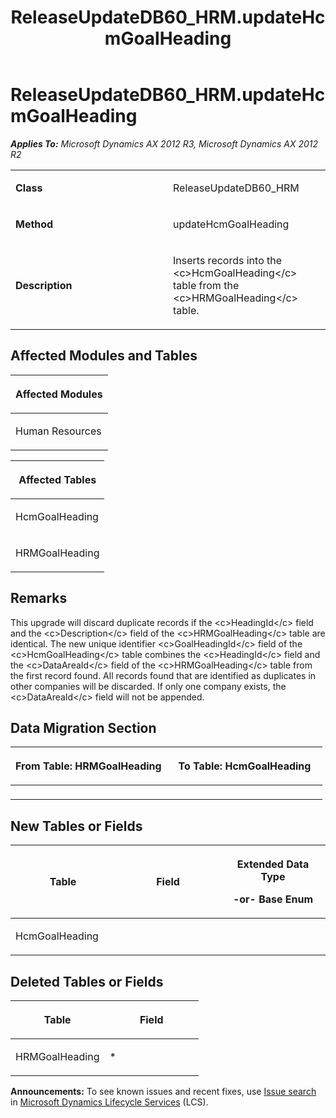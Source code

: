 ﻿---
title: ReleaseUpdateDB60_HRM.updateHcmGoalHeading
TOCTitle: ReleaseUpdateDB60_HRM.updateHcmGoalHeading
ms:assetid: 871d4d4b-ab6f-b3e6-8c06-64b5dd857528
ms:mtpsurl: https://msdn.microsoft.com/en-us/library/JJ686066(v=AX.60)
ms:contentKeyID: 49709517
ms.date: 05/18/2015
mtps_version: v=AX.60
---

# ReleaseUpdateDB60\_HRM.updateHcmGoalHeading 


_**Applies To:** Microsoft Dynamics AX 2012 R3, Microsoft Dynamics AX 2012 R2_

<table>
<colgroup>
<col style="width: 50%" />
<col style="width: 50%" />
</colgroup>
<tbody>
<tr class="odd">
<td><p><strong>Class</strong></p></td>
<td><p>ReleaseUpdateDB60_HRM</p></td>
</tr>
<tr class="even">
<td><p><strong>Method</strong></p></td>
<td><p>updateHcmGoalHeading</p></td>
</tr>
<tr class="odd">
<td><p><strong>Description</strong></p></td>
<td><p>Inserts records into the &lt;c&gt;HcmGoalHeading&lt;/c&gt; table from the &lt;c&gt;HRMGoalHeading&lt;/c&gt; table.</p></td>
</tr>
</tbody>
</table>


## Affected Modules and Tables

<table>
<colgroup>
<col style="width: 100%" />
</colgroup>
<thead>
<tr class="header">
<th><p>Affected Modules</p></th>
</tr>
</thead>
<tbody>
<tr class="odd">
<td><p>Human Resources</p></td>
</tr>
</tbody>
</table>


<table>
<colgroup>
<col style="width: 100%" />
</colgroup>
<thead>
<tr class="header">
<th><p>Affected Tables</p></th>
</tr>
</thead>
<tbody>
<tr class="odd">
<td><p>HcmGoalHeading</p></td>
</tr>
<tr class="even">
<td><p>HRMGoalHeading</p></td>
</tr>
</tbody>
</table>


## Remarks

This upgrade will discard duplicate records if the \<c\>HeadingId\</c\> field and the \<c\>Description\</c\> field of the \<c\>HRMGoalHeading\</c\> table are identical. The new unique identifier \<c\>GoalHeadingId\</c\> field of the \<c\>HcmGoalHeading\</c\> table combines the \<c\>HeadingId\</c\> field and the \<c\>DataAreaId\</c\> field of the \<c\>HRMGoalHeading\</c\> table from the first record found. All records found that are identified as duplicates in other companies will be discarded. If only one company exists, the \<c\>DataAreaId\</c\> field will not be appended.

## Data Migration Section

<table>
<colgroup>
<col style="width: 50%" />
<col style="width: 50%" />
</colgroup>
<thead>
<tr class="header">
<th><p>From Table: HRMGoalHeading</p></th>
<th><p>To Table: HcmGoalHeading</p></th>
</tr>
</thead>
<tbody>
<tr class="odd">
<td><p></p></td>
<td><p></p></td>
</tr>
</tbody>
</table>


## New Tables or Fields

<table>
<colgroup>
<col style="width: 33%" />
<col style="width: 33%" />
<col style="width: 33%" />
</colgroup>
<thead>
<tr class="header">
<th><p>Table</p></th>
<th><p>Field</p></th>
<th><p>Extended Data Type</p>
<p>-or- Base Enum</p></th>
</tr>
</thead>
<tbody>
<tr class="odd">
<td><p>HcmGoalHeading</p></td>
<td><p></p></td>
<td><p></p></td>
</tr>
</tbody>
</table>


## Deleted Tables or Fields

<table>
<colgroup>
<col style="width: 50%" />
<col style="width: 50%" />
</colgroup>
<thead>
<tr class="header">
<th><p>Table</p></th>
<th><p>Field</p></th>
</tr>
</thead>
<tbody>
<tr class="odd">
<td><p>HRMGoalHeading</p></td>
<td><p>*</p></td>
</tr>
</tbody>
</table>

  
**Announcements:** To see known issues and recent fixes, use [Issue search](http://go.microsoft.com/fwlink/?linkid=389258) in [Microsoft Dynamics Lifecycle Services](http://go.microsoft.com/fwlink/?linkid=306505) (LCS).

